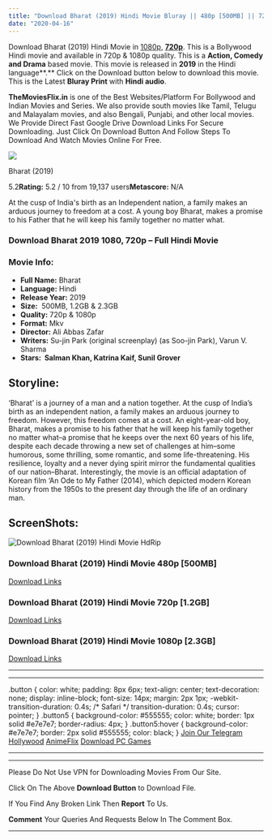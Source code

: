 ```yaml
---
title: "Download Bharat (2019) Hindi Movie Bluray || 480p [500MB] || 720p [1.2GB] || 1080p [2.3GB]"
date: "2020-04-16"
---
```


Download Bharat (2019) Hindi Movie in [1080p](https://1moviesflix.com/1080p-movies/), [**720p**](https://1moviesflix.com/720p-movies/). This is a Bollywood Hindi movie and available in 720p & 1080p quality. This is a **Action, Comedy and Drama** based movie. This movie is released in **2019** in the Hindi language**.** Click on the Download button below to download this movie. This is the Latest **Bluray Print** with **Hindi audio**.

**TheMoviesFlix.in** is one of the Best Websites/Platform For Bollywood and Indian Movies and Series. We also provide south movies like Tamil, Telugu and Malayalam movies, and also Bengali, Punjabi, and other local movies. We Provide Direct Fast Google Drive Download Links For Secure Downloading. Just Click On Download Button And Follow Steps To Download And Watch Movies Online For Free.

[![](https://m.media-amazon.com/images/M/MV5BYzRjMTY1MzktZGRmNi00YjM0LWJkOTUtMmI0ZGEyZjdkOGFhXkEyXkFqcGdeQXVyOTAzMTc2MjA@._V1_SX300.jpg)](https://www.imdb.com/title/tt7721800/ "Bharat")

Bharat (2019)

5.2**Rating:** 5.2 / 10 from 19,137 users**Metascore:** N/A

At the cusp of India's birth as an Independent nation, a family makes an arduous journey to freedom at a cost. A young boy Bharat, makes a promise to his Father that he will keep his family together no matter what.

### Download Bharat 2019 1080, 720p – Full Hindi Movie

### Movie Info:

- **Full Name:** Bharat
- **Language:** Hindi
- **Release Year:** 2019
- **Size:**  500MB, 1.2GB & 2.3GB
- **Quality:** 720p & 1080p
- **Format:** Mkv
- **Director:** Ali Abbas Zafar
- **Writers:** Su-jin Park (original screenplay) (as Soo-jin Park), Varun V. Sharma
- **Stars:  Salman Khan, Katrina Kaif, Sunil Grover**

## Storyline:

‘Bharat’ is a journey of a man and a nation together. At the cusp of India’s birth as an independent nation, a family makes an arduous journey to freedom. However, this freedom comes at a cost. An eight-year-old boy, Bharat, makes a promise to his father that he will keep his family together no matter what–a promise that he keeps over the next 60 years of his life, despite each decade throwing a new set of challenges at him–some humorous, some thrilling, some romantic, and some life-threatening. His resilience, loyalty and a never dying spirit mirror the fundamental qualities of our nation–Bharat. Interestingly, the movie is an official adaptation of Korean film ‘An Ode to My Father (2014), which depicted modern Korean history from the 1950s to the present day through the life of an ordinary man.

## ScreenShots:

![Download Bharat (2019) Hindi Movie HdRip](https://i.imgur.com/Wpmuqfo.jpg)

### Download Bharat (2019) Hindi Movie 480p \[500MB\]

[Download Links](https://1moviesflix.com?a270777880=OGNza3NBbk9FdUNEQzlTZzM3OFVzaCsrZGk0SWUweFlVU0UxaW5iRXZVMXplKzVkb0JFZkNVZWdZRVVBNU1Ka0RrS1VYb3JYUE5lOTR6OTY0L2s2QTdiSlE4YWZ2dk5raW9yV2prZWdyWGc9)

### Download Bharat (2019) Hindi Movie 720p \[1.2GB\]

[Download Links](https://1moviesflix.com?a270777880=OGNza3NBbk9FdUNEQzlTZzM3OFVzaCsrZGk0SWUweFlVU0UxaW5iRXZVMXplKzVkb0JFZkNVZWdZRVVBNU1Ka2NJbkJ3ZklmNGhUYnVsRW9QcGpadTk4ZkV1TGhtZXg0eFZhWFJPOE1Bdms9)

### Download Bharat (2019) Hindi Movie 1080p \[2.3GB\] 

[Download Links](https://1moviesflix.com?a270777880=OGNza3NBbk9FdUNEQzlTZzM3OFVzaCsrZGk0SWUweFlVU0UxaW5iRXZVMXplKzVkb0JFZkNVZWdZRVVBNU1KayswbU44YVB0RktYdGdpdFQvbHR3TzVXRzRsVEZEQnVNa0I2SU1ITThPQlE9)

* * *

* * *

.button { color: white; padding: 8px 6px; text-align: center; text-decoration: none; display: inline-block; font-size: 14px; margin: 2px 1px; -webkit-transition-duration: 0.4s; /\* Safari \*/ transition-duration: 0.4s; cursor: pointer; } .button5 { background-color: #555555; color: white; border: 1px solid #e7e7e7; border-radius: 4px; } .button5:hover { background-color: #e7e7e7; border: 2px solid #555555; color: black; } [Join Our Telegram](http://gdrivepro.xyz/join.php) [Hollywood](https://moviesverse.com/) [AnimeFlix](https://animeflix.in/) [Download PC Games](https://gamesflix.net/)  

* * *

* * *

  

Please Do Not Use VPN for Downloading Movies From Our Site.

Click On The Above **Download Button** to Download File.

If You Find Any Broken Link Then **Report** To Us.

**Comment** Your Queries And Requests Below In The Comment Box.

* * *
